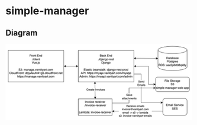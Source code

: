 # simple-manager

## Diagram
![Simple Manager Diagram!](/resources/simple-manager.png "Simple Manager Diagram")
